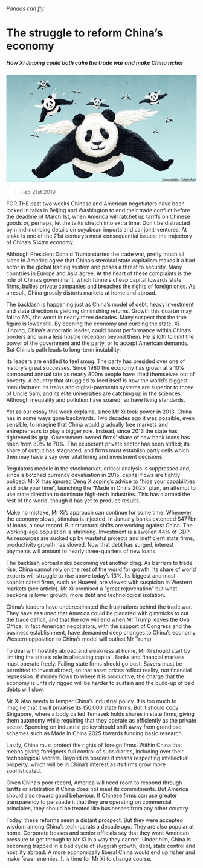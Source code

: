###### Pandas can fly

# The struggle to reform China’s economy 

##### How Xi Jinping could both calm the trade war and make China richer 

![image](images/20190223_LDD001_0.jpg) 

> Feb 21st 2019 

FOR THE past two weeks Chinese and American negotiators have been locked in talks in Beijing and Washington to end their trade conflict before the deadline of March 1st, when America will ratchet up tariffs on Chinese goods or, perhaps, let the talks stretch into extra time. Don’t be distracted by mind-numbing details on soyabean imports and car joint-ventures. At stake is one of the 21st century’s most consequential issues: the trajectory of China’s $14trn economy. 

Although President Donald Trump started the trade war, pretty much all sides in America agree that China’s steroidal state capitalism makes it a bad actor in the global trading system and poses a threat to security. Many countries in Europe and Asia agree. At the heart of these complaints is the role of China’s government, which funnels cheap capital towards state firms, bullies private companies and breaches the rights of foreign ones. As a result, China grossly distorts markets at home and abroad. 

The backlash is happening just as China’s model of debt, heavy investment and state direction is yielding diminishing returns. Growth this quarter may fall to 6%, the worst in nearly three decades. Many suspect that the true figure is lower still. By opening the economy and curbing the state, Xi Jinping, China’s autocratic leader, could boost performance within China’s borders and win a less hostile reception beyond them. He is loth to limit the power of the government and the party, or to accept American demands. But China’s path leads to long-term instability. 

Its leaders are entitled to feel smug. The party has presided over one of history’s great successes. Since 1980 the economy has grown at a 10% compound annual rate as nearly 800m people have lifted themselves out of poverty. A country that struggled to feed itself is now the world’s biggest manufacturer. Its trains and digital-payments systems are superior to those of Uncle Sam, and its elite universities are catching up in the sciences. Although inequality and pollution have soared, so have living standards. 

Yet as our essay this week explains, since Mr Xi took power in 2013, China has in some ways gone backwards. Two decades ago it was possible, even sensible, to imagine that China would gradually free markets and entrepreneurs to play a bigger role. Instead, since 2013 the state has tightened its grip. Government-owned firms’ share of new bank loans has risen from 30% to 70%. The exuberant private sector has been stifled; its share of output has stagnated, and firms must establish party cells which then may have a say over vital hiring and investment decisions. 

Regulators meddle in the stockmarket, critical analysis is suppressed and, since a botched currency devaluation in 2015, capital flows are tightly policed. Mr Xi has ignored Deng Xiaoping’s advice to “hide your capabilities and bide your time”, launching the “Made in China 2025” plan, an attempt to use state direction to dominate high-tech industries. This has alarmed the rest of the world, though it has yet to produce results. 

Make no mistake, Mr Xi’s approach can continue for some time. Whenever the economy slows, stimulus is injected. In January banks extended $477bn of loans, a new record. But structural shifts are working against China. The working-age population is shrinking. Investment is a swollen 44% of GDP. As resources are sucked up by wasteful projects and inefficient state firms, productivity growth has slowed. Now that debt has surged, interest payments will amount to nearly three-quarters of new loans. 

The backlash abroad risks becoming yet another drag. As barriers to trade rise, China cannot rely on the rest of the world for growth. Its share of world exports will struggle to rise above today’s 13%. Its biggest and most sophisticated firms, such as Huawei, are viewed with suspicion in Western markets (see article). Mr Xi promised a “great rejuvenation” but what beckons is lower growth, more debt and technological isolation. 

China’s leaders have underestimated the frustrations behind the trade war. They have assumed that America could be placated with gimmicks to cut the trade deficit, and that the row will end when Mr Trump leaves the Oval Office. In fact American negotiators, with the support of Congress and the business establishment, have demanded deep changes to China’s economy. Western opposition to China’s model will outlast Mr Trump. 

To deal with hostility abroad and weakness at home, Mr Xi should start by limiting the state’s role in allocating capital. Banks and financial markets must operate freely. Failing state firms should go bust. Savers must be permitted to invest abroad, so that asset prices reflect reality, not financial repression. If money flows to where it is productive, the charge that the economy is unfairly rigged will be harder to sustain and the build-up of bad debts will slow. 

Mr Xi also needs to temper China’s industrial policy. It is too much to imagine that it will privatise its 150,000 state firms. But it should copy Singapore, where a body called Temasek holds shares in state firms, giving them autonomy while requiring that they operate as efficiently as the private sector. Spending on industrial policy should shift away from grandiose schemes such as Made in China 2025 towards funding basic research. 

Lastly, China must protect the rights of foreign firms. Within China that means giving foreigners full control of subsidiaries, including over their technological secrets. Beyond its borders it means respecting intellectual property, which will be in China’s interest as its firms grow more sophisticated. 

Given China’s poor record, America will need room to respond through tariffs or arbitration if China does not meet its commitments. But America should also reward good behaviour. If Chinese firms can use greater transparency to persuade it that they are operating on commercial principles, they should be treated like businesses from any other country. 

Today, these reforms seem a distant prospect. But they were accepted wisdom among China’s technocrats a decade ago. They are also popular at home. Corporate bosses and senior officials say that they want American pressure to get through to Mr Xi in a way they cannot. Under him, China is becoming trapped in a bad cycle of sluggish growth, debt, state control and hostility abroad. A more economically liberal China would end up richer and make fewer enemies. It is time for Mr Xi to change course. 

  

